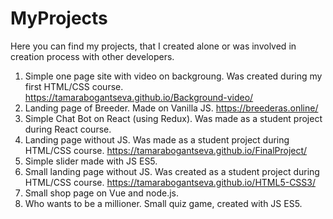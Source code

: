 # MyProjects

Here you can find my projects, that I created alone or was involved in creation process with other developers.  

1. Simple one page site with video on backgroung. Was created during my first HTML/CSS course. https://tamarabogantseva.github.io/Background-video/
2. Landing page of Breeder. Made on Vanilla JS. https://breederas.online/
3. Simple Chat Bot on React (using Redux). Was made as a student project during React course.
4. Landing page without JS. Was made as a student project during HTML/CSS course. https://tamarabogantseva.github.io/FinalProject/
5. Simple slider made with JS ES5. 
6. Small landing page without JS. Was created as a student project during HTML/CSS course. https://tamarabogantseva.github.io/HTML5-CSS3/
7. Small shop page on Vue and node.js. 
8. Who wants to be a millioner. Small quiz game, created with JS ES5.
